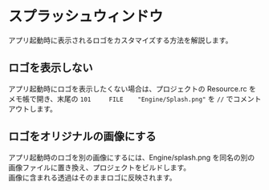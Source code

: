 ﻿# スプラッシュウィンドウ

アプリ起動時に表示されるロゴをカスタマイズする方法を解説します。

## ロゴを表示しない
アプリ起動時にロゴを表示したくない場合は、プロジェクトの Resource.rc をメモ帳で開き、末尾の `101     FILE    "Engine/Splash.png"` を `//` でコメントアウトします。

## ロゴをオリジナルの画像にする
アプリ起動時のロゴを別の画像にするには、Engine/splash.png を同名の別の画像ファイルに置き換え、プロジェクトをビルドします。  
画像に含まれる透過はそのままロゴに反映されます。
